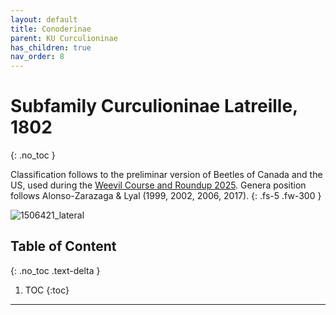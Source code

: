 ```yaml
---
layout: default
title: Conoderinae
parent: KU Curculioninae
has_children: true
nav_order: 8
---
```



# Subfamily Curculioninae Latreille, 1802
{: .no_toc }

Classification follows to the preliminar version of Beetles of Canada and the US, used during the [Weevil Course and Roundup 2025](https://www.curculionoidea.org/weevil-course-roundup-arizona). Genera position follows Alonso-Zarazaga & Lyal (1999, 2002, 2006, 2017). 
{: .fs-5 .fw-300 }

![1506421_lateral](https://github.com/user-attachments/assets/d8f42c19-b094-4bd1-98bc-dd92f45bbdf0)

## Table of Content
{: .no_toc .text-delta }

1. TOC
{:toc}

---
